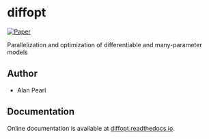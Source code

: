 # diffopt

[![Paper](https://joss.theoj.org/papers/10.21105/joss.07522/status.svg)](https://doi.org/10.21105/joss.07522)

Parallelization and optimization of differentiable and many-parameter models

## Author
- Alan Pearl

## Documentation
Online documentation is available at [diffopt.readthedocs.io](https://diffopt.readthedocs.io/en/latest).
